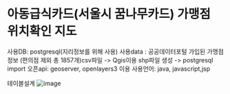 # 아동급식카드(서울시 꿈나무카드) 가맹점 위치확인 지도


사용DB: postgresql(지리정보를 위해 사용)
사용data : 공공데이터포털 가입된 가맹점 정보  (편의점 제외 총 1857개)csv파일 ->   Qgis이용 shp파일 생성 -> postgresql import
오픈api: geoserver, openlayers3 이용 
사용언어: java, javascript,jsp




테이블설계
![image](https://user-images.githubusercontent.com/64793712/86595411-a70eef80-bfd3-11ea-969a-84f24435f112.png)





